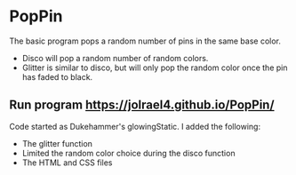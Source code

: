 # PopPin

The basic program pops a random number of pins in the same base color. 
* Disco will pop a random number of random colors. 
* Glitter is similar to disco, but will only pop the random color once the pin has faded to black.

## Run program https://jolrael4.github.io/PopPin/

Code started as Dukehammer's glowingStatic. I added the following:
* The glitter function 
* Limited the random color choice during the disco function
* The HTML and CSS files

